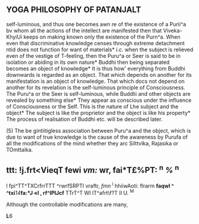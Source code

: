 ## **YOGA PHILOSOPHY OF PATANJALT**

self-luminous, and thus one becomes awn re of the existence of a Purii^a bv whom all the actions of the intellect are manifested then that Viveka-KhyiUi keeps on making known only the existence of the Purn^a. When even that discriminative knowledge censes through extreme detachment ntid does not function for want of materials\* *i.c.* when the subject is relieved even of the vestige of T-feeling, then the Puru^a or Seer is said to be in isolation or abiding in its own nature\* Buddhi then being separated becomes an object of knowledge\* It is thus how' everything from Buddhi downwards is regarded as an object. That which depends on another for its manifestation is an object of knowledge. That which docs not depend on another for its revelation is the self-luminous principle of Consciousness. The Puru^a or the Seer is self-luminous, while Buddlii and other objects are revealed by something else\* They appear as conscious under the influence of Consciousness or the Self. This is the nature of Lhe subject and the object\* The subject is like the proprietor and the object is like his property\* The process of realisation of Buddhi etc. will be described later.

(5) The be gintiitigless association between Puru^a and the object, which is due to want of true knowledge is the cause of the awareness by Purufa of all the modifications of the mind whether they arc Silttvlka, Rajasika or TOmttaika.

## **ttt: !j.frt<VieqT fewi** *vm:* wr, fai\*T£%PT: <sup>n</sup> *%* <sup>n</sup>

l fpi^TT^TXCrfrrTTT ^rwrfSRPTl vraftr, *fmn* <sup>i</sup> hhiiwAoti: flrarm **faqwl ^ ^txi***14***fa:\*J «I , rf^lPlJcf** TTrT^T WI lT^afrt\f?T II U. <sup>M</sup>

Although the controllable modifications are many,

**L**6